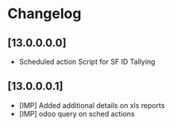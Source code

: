 # Changelog

## [13.0.0.0.0]
   - Scheduled action Script for SF ID Tallying


## [13.0.0.0.1]
   - [IMP] Added additional details on xls reports
   - [IMP] odoo query on sched actions